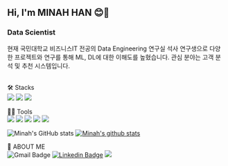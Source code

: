 <h2>Hi, I'm MINAH HAN 😊👋</h2>
<h3>Data Scientist</h3>
현재 국민대학교 비즈니스IT 전공의 Data Engineering 연구실 석사 연구생으로 다양한 프로젝트와 연구를 통해 ML, DL에 대한 이해도를 높혔습니다.
관심 분야는 고객 분석 및 추천 시스템입니다.
<br>
<br>

🛠 Stacks <br>
<img src="https://img.shields.io/badge/Python-3766AB?style=flat-square&logo=Python&logoColor=white"/>
<img src="https://img.shields.io/badge/MySQL-4479A1?style=flat-square&logo=MySQL&logoColor=white"/>
<img src="https://img.shields.io/badge/TensorFlow-FF6F00?style=flat-square&logo=TensorFlow&logoColor=white"/>

💪🏻 Tools<br>
<img src="https://img.shields.io/badge/Visual Studio Code-007ACC?style=flat-square&logo=Visual Studio Code&logoColor=white"/>
<img src="https://img.shields.io/badge/GitHub-181717?style=flat-square&logo=GitHub&logoColor=white"/>
<img src="https://img.shields.io/badge/Anaconda-44A833?style=flat-square&logo=Anaconda&logoColor=white"/>
<img src="https://img.shields.io/badge/Microsoft Excel-217346?style=flat-square&logo=Microsoft Excel&logoColor=white"/>
<img src="https://img.shields.io/badge/Microsoft PowerPoint-B7472A?style=flat-square&logo=Microsoft PowerPoint&logoColor=white"/>

![Minah's GitHub stats](https://github-readme-stats.vercel.app/api?username=MING0403&show_icons=true&theme=radical)
[![Minah's github stats](https://github-readme-stats.vercel.app/api/top-langs/?username=MING0403&show_icons=true&hide_border=true&title_color=004386&icon_color=004386&layout=compact)](https://github.com/MING0403)

👩 ABOUT ME <br>
![Gmail Badge](https://img.shields.io/badge/Gmail-d14836?style=flat-square&logo=Gmail&logoColor=white&link=mailto:mi.in.ah0403@gmail.com)
[![Linkedin Badge](https://img.shields.io/badge/-LinkedIn-blue?style=flat-square&logo=Linkedin&logoColor=white&link=https://www.linkedin.com/in/민아-한-55bb83288/)](https://www.linkedin.com/in/민아-한-55bb83288)
<a href="https://www.notion.so/ming98/f57fef3c8776423aa2eb9af599921803?pvs=4"><img src="https://img.shields.io/badge/Notion-000000?style=flat-square&logo=Notion&logoColor=white&link=https://www.notion.so/ming98/f57fef3c8776423aa2eb9af599921803?pvs=4"/></a>
